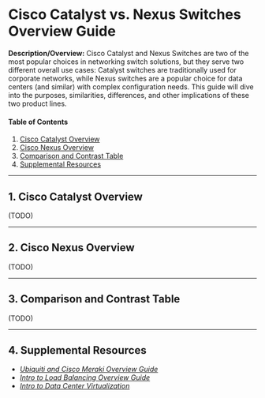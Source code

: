 # Cisco Catalyst vs. Nexus Switches Overview Guide

**Description/Overview:** Cisco Catalyst and Nexus Switches are two of the most popular choices in networking switch solutions, but they serve two different overall use cases: Catalyst switches are traditionally used for corporate networks, while Nexus switches are a popular choice for data centers (and similar) with complex configuration needs. This guide will dive into the purposes, similarities, differences, and other implications of these two product lines. 

#### Table of Contents

1. [Cisco Catalyst Overview](#catalyst)
2. [Cisco Nexus Overview](#nexus)
3. [Comparison and Contrast Table](#compare)
4. [Supplemental Resources](#supplemental)

<hr />

## 1. <a name="catalyst">Cisco Catalyst Overview</a>

(TODO)

<hr />

## 2. <a name="nexus">Cisco Nexus Overview</a>

(TODO)

<hr />

## 3. <a name="compare">Comparison and Contrast Table</a>

(TODO)

<hr />

## 4. <a name="supplemental">Supplemental Resources</a>

* *[Ubiquiti and Cisco Meraki Overview Guide](https://github.com/chaseofthejungle/unifi-vs-cisco-meraki)*
* *[Intro to Load Balancing Overview Guide](https://github.com/chaseofthejungle/intro-to-load-balancing)*
* *[Intro to Data Center Virtualization](https://github.com/chaseofthejungle/intro-to-data-center-virtualization/)*
